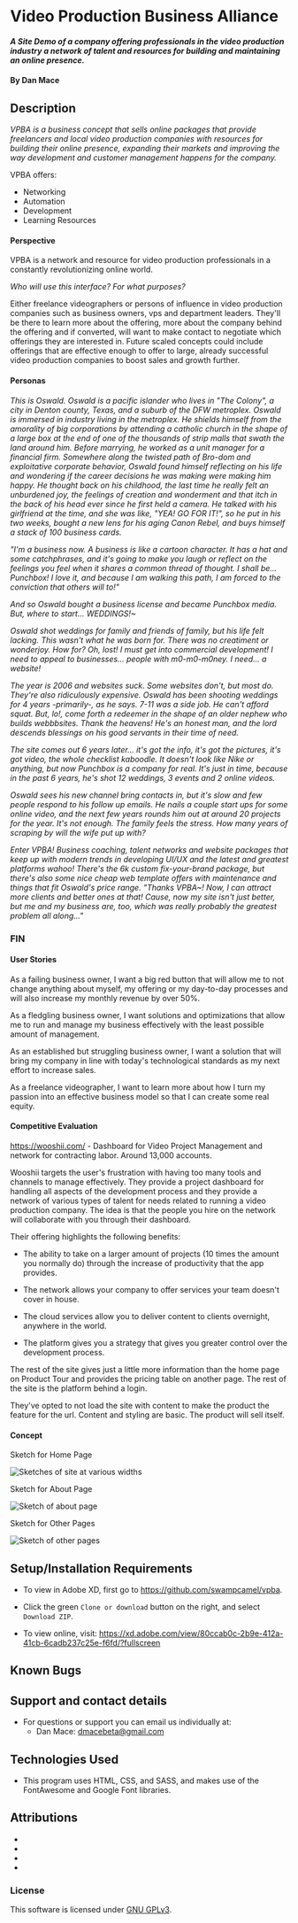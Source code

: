 # Video Production Business Alliance

#### _A Site Demo of a company offering professionals in the video production industry a network of talent and resources for building and maintaining an online presence._

#### By Dan Mace

## Description

_VPBA is a business concept that sells online packages that provide freelancers and local video production companies with resources for building their online presence, expanding their markets and improving the way development and customer management happens for the company._

VPBA offers:
 - Networking
 - Automation
 - Development
 - Learning Resources

#### Perspective

VPBA is a network and resource for video production professionals in a constantly revolutionizing online world.

_Who will use this interface? For what purposes?_

Either freelance videographers or persons of influence in video production companies such as business owners, vps and department leaders.
They'll be there to learn more about the offering, more about the company behind the offering and if converted, will want to make contact to negotiate which offerings they are interested in.
Future scaled concepts could include offerings that are effective enough to offer to large, already successful video production companies to boost sales and growth further.

#### Personas

_This is Oswald.  Oswald is a pacific islander who lives in "The Colony", a city in Denton county, Texas, and a suburb of the DFW metroplex.  Oswald is immersed in industry living in the metroplex.  He shields himself from the amorality of big corporations by attending a catholic church in the shape of a large box at the end of one of the thousands of strip malls that swath the land around him.  Before marrying, he worked as a unit manager for a financial firm.  Somewhere along the twisted path of Bro-dom and exploitative corporate behavior, Oswald found himself reflecting on his life and wondering if the career decisions he was making were making him happy.  He thought back on his childhood, the last time he really felt an unburdened joy, the feelings of creation and wonderment and that itch in the back of his head ever since he first held a camera.  He talked with his girlfriend at the time, and she was like, "YEA! GO FOR IT!", so he put in his two weeks, bought a new lens for his aging Canon Rebel, and buys himself a stack of 100 business cards._

_"I'm a business now.  A business is like a cartoon character.  It has a hat and some catchphrases, and it's going to make you laugh or reflect on the feelings you feel when it shares a common thread of thought.  I shall be... Punchbox! I love it, and because I am walking this path, I am forced to the conviction that others will to!"_

_And so Oswald bought a business license and became Punchbox media.  But, where to start...  WEDDINGS!~_

_Oswald shot weddings for family and friends of family, but his life felt lacking.  This wasn't what he was born for.  There was no creatiment or wonderjoy.  How for?  Oh, lost!  I must get into commercial development!  I need to appeal to businesses... people with m0-m0-m0ney.  I need... a website!_

_The year is 2006 and websites suck.  Some websites don't, but most do.  They're also ridiculously expensive.  Oswald has been shooting weddings for 4 years -primarily-, as he says.  7-11 was a side job.  He can't afford squat.  But, lo!, come forth a redeemer in the shape of an older nephew who builds webbbsites.  Thank the heavens!  He's an honest man, and the lord descends blessings on his good servants in their time of need._

_The site comes out 6 years later... it's got the info, it's got the pictures, it's got video, the whole checklist kaboodle.  It doesn't look like Nike or anything, but now Punchbox is a company for real.  It's just in time, because in the past 6 years, he's shot 12 weddings, 3 events and 2 online videos._

_Oswald sees his new channel bring contacts in, but it's slow and few people respond to his follow up emails.  He nails a couple start ups for some online video, and the next few years rounds him out at around 20 projects for the year.  It's not enough.  The family feels the stress.  How many years of scraping by will the wife put up with?_

_Enter VPBA!  Business coaching, talent networks and website packages that keep up with modern trends in developing UI/UX and the latest and greatest platforms wahoo!  There's the 6k custom fix-your-brand package, but there's also some nice cheap web template offers with maintenance and things that fit Oswald's price range.  "Thanks VPBA~!  Now, I can attract more clients and better ones at that!  Cause, now my site isn't just better, but me and my business are, too, which was really probably the greatest problem all along..."_

### FIN

#### User Stories

As a failing business owner, I want a big red button that will allow me to not change anything about myself, my offering or my day-to-day processes and will also increase my monthly revenue by over 50%.

As a fledgling business owner, I want solutions and optimizations that allow me to run and manage my business effectively with the least possible amount of management.

As an established but struggling business owner, I want a solution that will bring my company in line with today's technological standards as my next effort to increase sales.

As a freelance videographer, I want to learn more about how I turn my passion into an effective business model so that I can create some real equity.

#### Competitive Evaluation

https://wooshii.com/ - Dashboard for Video Project Management and network for contracting labor.  Around 13,000 accounts.

Wooshii targets the user's frustration with having too many tools and channels to manage effectively.  They provide a project dashboard for handling all aspects of the development process and they provide a network of various types of talent for needs related to running a video production company.  The idea is that the people you hire on the network will collaborate with you through their dashboard.

Their offering highlights the following benefits:

 - The ability to take on a larger amount of projects (10 times the amount you normally do) through the increase of productivity that the app provides.  

 - The network allows your company to offer services your team doesn't cover in house.  

 - The cloud services allow you to deliver content to clients overnight, anywhere in the world.

 - The platform gives you a strategy that gives you greater control over the development process.

 The rest of the site gives just a little more information than the home page on Product Tour and provides the pricing table on another page.  The rest of the site is the platform behind a login.

 They've opted to not load the site with content to make the product the feature for the url.  Content and styling are basic.  The product will sell itself.

#### Concept

Sketch for Home Page

![Sketches of site at various widths](sketches.jpg)

Sketch for About Page

![Sketch of about page](about-sketch.jpg)

Sketch for Other Pages

![Sketch of other pages](pricing-blog-contact-sketch.jpg)

## Setup/Installation Requirements
- To view in Adobe XD, first go to https://github.com/swampcamel/vpba.
- Click the green `Clone or download` button on the right, and select `Download ZIP`.

- To view online, visit: https://xd.adobe.com/view/80ccab0c-2b9e-412a-41cb-6cadb237c25e-f6fd/?fullscreen

## Known Bugs


## Support and contact details
- For questions or support you can email us individually at:
  - Dan Mace: dmacebeta@gmail.com

## Technologies Used
- This program uses HTML, CSS, and SASS, and makes use of the FontAwesome and Google Font libraries.

## Attributions
-
-
-
-

### License
This software is licensed under [GNU GPLv3](LICENSE.txt).

